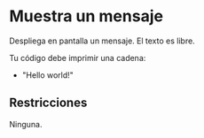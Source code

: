 # Muestra un mensaje

Despliega en pantalla un mensaje. El texto es libre.

Tu código debe imprimir una cadena:

- "Hello world!"

## Restricciones

Ninguna.
